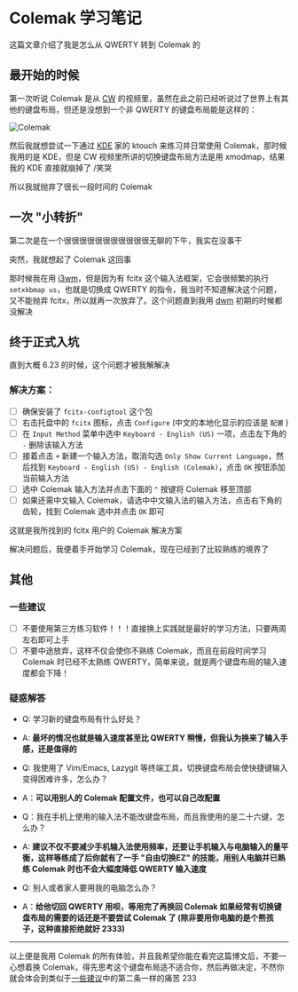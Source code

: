 # Colemak 学习笔记


这篇文章介绍了我是怎么从 QWERTY 转到 Colemak 的

<!--more-->

## 最开始的时候

第一次听说 Colemak 是从 [CW](https://space.bilibili.com/13081489) 的视频里，虽然在此之前已经听说过了世界上有其他的键盘布局，但还是没想到一个非 QWERTY 的键盘布局能是这样的：

![Colemak](https://colemak.com/wiki/images/6/6c/Colemak2.png)

然后我就想尝试一下通过 [KDE](https://www.kde.org) 家的 ktouch 来练习并日常使用 Colemak，那时候我用的是 KDE，但是 CW 视频里所讲的切换键盘布局方法是用 xmodmap，结果我的 KDE 直接就崩掉了 /笑哭

所以我就抛弃了很长一段时间的 Colemak

## 一次 "小转折"

第二次是在一个很很很很很很很很很很很无聊的下午，我实在没事干

突然，我就想起了 Colemak 这回事

那时候我在用 [i3wm](https://www.i3wm.org)，但是因为有 fcitx 这个输入法框架，它会很频繁的执行 `setxkbmap us`，也就是切换成 QWERTY 的指令，我当时不知道解决这个问题，又不能抛弃 fcitx，所以就再一次放弃了。这个问题直到我用 [dwm](https://dwm.suckless.org) 初期的时候都没解决

## 终于正式入坑

直到大概 6.23 的时候，这个问题才被我解解决

### 解决方案：

- [ ] 确保安装了 `fcitx-configtool` 这个包
- [ ] 右击托盘中的 `fcitx` 图标，点击 `Configure` (中文的本地化显示的应该是 `配置` )
- [ ] 在 `Input Method` 菜单中选中 `Keyboard - English (US)` 一项，点击左下角的 `-` 删除该输入方法
- [ ] 接着点击 `+` 新建一个输入方法，取消勾选 `Only Show Current Language`，然后找到 `Keyboard - English (US) - English (Colemak)`，点击 `OK` 按钮添加当前输入方法
- [ ] 选中 Colemak 输入方法并点击下面的 `^` 按键将 Colemak 移至顶部
- [ ] 如果还需中文输入 Colemak，请选中中文输入法的输入方法，点击右下角的齿轮，找到 Colemak 选中并点击 `OK` 即可

这就是我所找到的 fcitx 用户的 Colemak 解决方案

解决问题后，我便着手开始学习 Colemak，现在已经到了比较熟练的境界了

## 其他
### 一些建议

- [ ] 不要使用第三方练习软件！！！直接换上实践就是最好的学习方法，只要两周左右即可上手
- [ ] 不要中途放弃，这样不仅会使你不熟练 Colemak，而且在前段时间学习 Colemak 时已经不太熟练 QWERTY，简单来说，就是两个键盘布局的输入速度都会下降！

### 疑惑解答

- Q: 学习新的键盘布局有什么好处？
- A: **最坏的情况也就是输入速度甚至比 QWERTY 稍慢，但我认为换来了输入手感，还是值得的**

- Q: 我使用了 Vim/Emacs, Lazygit 等终端工具，切换键盘布局会使快捷键输入变得困难许多，怎么办？
- A：**可以用别人的 Colemak 配置文件，也可以自己改配置**

- Q：我在手机上使用的输入法不能改键盘布局，而且我使用的是二十六键，怎么办？
- A: **建议不仅不要减少手机输入法使用频率，还要让手机输入与电脑输入的量平衡，这样等练成了后你就有了一手 "自由切换EZ" 的技能，用别人电脑并已熟练 Colemak 时也不会大幅度降低 QWERTY 输入速度**

- Q: 别人或者家人要用我的电脑怎么办？
- A：**给他切回 QWERTY 用呗，等用完了再换回 Colemak 如果经常有切换键盘布局的需要的话还是不要尝试 Colemak 了 (除非要用你电脑的是个熊孩子，这种直接拒绝就好 2333)**


---

以上便是我用 Colemak 的所有体验，并且我希望你能在看完这篇博文后，不要一心想着换 Colemak，得先思考这个键盘布局适不适合你，然后再做决定，不然你就会体会到类似于[一些建议](#一些建议)中的第二条一样的痛苦  233


